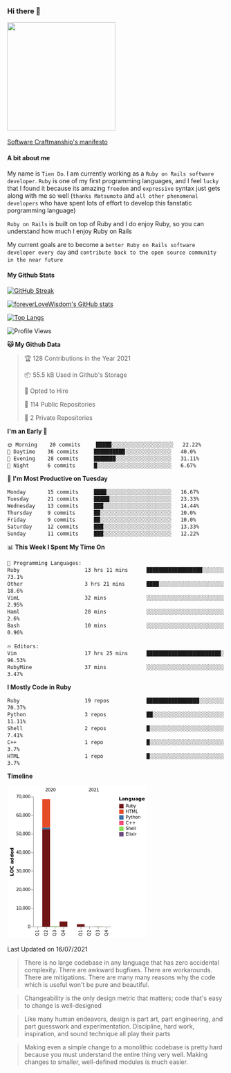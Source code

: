 ### Hi there 👋

<!--
**foreverLoveWisdom/foreverLoveWisdom** is a ✨ _special_ ✨ repository because its `README.md` (this file) appears on your GitHub profile.

Here are some ideas to get you started:

- 🔭 I’m currently working on ...
- 🌱 I’m currently learning ...
- 👯 I’m looking to collaborate on ...
- 🤔 I’m looking for help with ...
- 💬 Ask me about ...
- 📫 How to reach me: ...
- 😄 Pronouns: ...
- ⚡ Fun fact: ...
-->

<img src="https://codecondo.com/wp-content/uploads/2017/09/railslogo.png" width="250" height="250">

[Software Craftmanship's manifesto](http://manifesto.softwarecraftsmanship.org/)

#### A bit about me
My name is `Tien Do`. I am currently working as a `Ruby on Rails software developer`. `Ruby` is one of my first programming languages, and I feel `lucky` that I found it because its amazing `freedom` and `expressive` syntax just gets along with me so well (`thanks Matsumoto` and `all other phenomenal developers` who have spent lots of effort to develop this fanstatic porgramming language)

`Ruby on Rails` is built on top of Ruby and I do enjoy Ruby, so you can understand how much I enjoy Ruby on Rails

My current goals are to become a `better Ruby on Rails software developer every day` and `contribute back to the open source community in the near future`

#### My Github Stats

[![GitHub Streak](https://github-readme-streak-stats.herokuapp.com/?user=foreverLoveWisdom&theme=dracula)](https://git.io/streak-stats)
&nbsp;
&nbsp;

[![foreverLoveWisdom's GitHub stats](https://github-readme-stats.vercel.app/api?username=foreverLoveWisdom&show_icons=true&theme=react&count_private=true)](https://github.com/anuraghazra/github-readme-stats)

[![Top Langs](https://github-readme-stats.vercel.app/api/top-langs/?username=foreverLoveWisdom&show_icons=true&theme=vue-dark)](https://github.com/anuraghazra/github-readme-stats)

<!--START_SECTION:waka-->
![Profile Views](http://img.shields.io/badge/Profile%20Views-25-blue)

**🐱 My Github Data** 

> 🏆 128 Contributions in the Year 2021
 > 
> 📦 55.5 kB Used in Github's Storage 
 > 
> 💼 Opted to Hire
 > 
> 📜 114 Public Repositories 
 > 
> 🔑 2 Private Repositories  
 > 
**I'm an Early 🐤** 

```text
🌞 Morning    20 commits     █████░░░░░░░░░░░░░░░░░░░░   22.22% 
🌆 Daytime    36 commits     ██████████░░░░░░░░░░░░░░░   40.0% 
🌃 Evening    28 commits     ███████░░░░░░░░░░░░░░░░░░   31.11% 
🌙 Night      6 commits      █░░░░░░░░░░░░░░░░░░░░░░░░   6.67%

```
📅 **I'm Most Productive on Tuesday** 

```text
Monday       15 commits     ████░░░░░░░░░░░░░░░░░░░░░   16.67% 
Tuesday      21 commits     █████░░░░░░░░░░░░░░░░░░░░   23.33% 
Wednesday    13 commits     ███░░░░░░░░░░░░░░░░░░░░░░   14.44% 
Thursday     9 commits      ██░░░░░░░░░░░░░░░░░░░░░░░   10.0% 
Friday       9 commits      ██░░░░░░░░░░░░░░░░░░░░░░░   10.0% 
Saturday     12 commits     ███░░░░░░░░░░░░░░░░░░░░░░   13.33% 
Sunday       11 commits     ███░░░░░░░░░░░░░░░░░░░░░░   12.22%

```


📊 **This Week I Spent My Time On** 

```text
💬 Programming Languages: 
Ruby                     13 hrs 11 mins      ██████████████████░░░░░░░   73.1% 
Other                    3 hrs 21 mins       ████░░░░░░░░░░░░░░░░░░░░░   18.6% 
VimL                     32 mins             ░░░░░░░░░░░░░░░░░░░░░░░░░   2.95% 
Haml                     28 mins             ░░░░░░░░░░░░░░░░░░░░░░░░░   2.6% 
Bash                     10 mins             ░░░░░░░░░░░░░░░░░░░░░░░░░   0.96%

🔥 Editors: 
Vim                      17 hrs 25 mins      ████████████████████████░   96.53% 
RubyMine                 37 mins             ░░░░░░░░░░░░░░░░░░░░░░░░░   3.47%

```

**I Mostly Code in Ruby** 

```text
Ruby                     19 repos            █████████████████░░░░░░░░   70.37% 
Python                   3 repos             ██░░░░░░░░░░░░░░░░░░░░░░░   11.11% 
Shell                    2 repos             █░░░░░░░░░░░░░░░░░░░░░░░░   7.41% 
C++                      1 repo              █░░░░░░░░░░░░░░░░░░░░░░░░   3.7% 
HTML                     1 repo              █░░░░░░░░░░░░░░░░░░░░░░░░   3.7%

```


**Timeline**

![Chart not found](https://raw.githubusercontent.com/foreverLoveWisdom/foreverLoveWisdom/main/charts/bar_graph.png) 


 Last Updated on 16/07/2021
<!--END_SECTION:waka-->


> There is no large codebase in any language that has zero accidental complexity. There are awkward bugfixes. There are workarounds. There are mitigations.
> There are many many reasons why the code which is useful won't be pure and beautiful.

> Changeability is the only design metric that matters; code that's easy to change is well-designed

> Like many human endeavors, design is part art, part engineering, and part guesswork and experimentation. Discipline, hard work, inspiration, and sound technique all play their parts

> Mak­ing even a sim­ple change to a mono­lith­ic code­base is pret­ty hard because you must under­stand the entire thing very well. Mak­ing changes to small­er, well-defined mod­ules is much easier.
 
